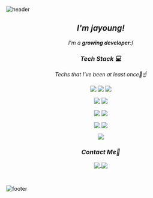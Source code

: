 
![header](https://capsule-render.vercel.app/api?type=wave&color=timeAuto&height=150&section=header&text=Hi%20there!👋&fontSize=60&animation=fadeIn)
<h2  align="center">  <i> I'm jayoung!</i> </h2>
<p  align="center"><i>I'm a <b>growing developer</b>:)</i></p>
<h3 align="center"><i>Tech Stack 💻</i></h3>
<p  align="center"><i>Techs that I've been at least once🧐☝</i><p>
<p align="center">
  <img  align="center" src="https://img.shields.io/badge/JavaScript-yellow?style=flat-square&logo=JavaScript&logoColor=white" />
  <img  align="center" src="https://img.shields.io/badge/TypeScript-blue?style=flat-square&logo=TypeScript&logoColor=white"/>
  <img  align="center" src="https://img.shields.io/badge/React-skyblue?style=flat-square&logo=React&logoColor=white"/>
</p>
<p align="center">
  <img  align="center" src="https://img.shields.io/badge/Html-red?style=flat-square&logo=HTML5&logoColor=white"/>
  <img  align="center" src="https://img.shields.io/badge/CSS-blue?style=flat-square&logo=CSS3&logoColor=white"/><br/>
</p>
<p align="center">
  <img  align="center" src="https://img.shields.io/badge/Java-midnightblue?style=flat-square&logo=Java&logoColor=white"/>
  <img  align="center" src="https://img.shields.io/badge/Spring-green?style=flat-square&logo=Spring&logoColor=white"/>
</p>
<p align="center">
  <img  align="center" src="https://img.shields.io/badge/Python-blue?style=flat-square&logo=Python&logoColor=white"/>
  <img  align="center" src="https://img.shields.io/badge/MongoDB-green?style=flat-square&logo=MongoDB&logoColor=white"/>
</p>
<p align="center">
  <img  align="center" src="https://img.shields.io/badge/Git-orange?style=flat-square&logo=Git&logoColor=white"/>
</br>

<h3 align="center"><i>Contact Me📌</i></h3>
<p align="center">
 
 
<a href="https://diary-of-lemon.tistory.com/">
   <img  align="center" src="https://img.shields.io/badge/-Tistory-blue?style=flat-square&logo=white"/>
</a>
<a href="https://velog.io/@lemon-ginger">
  <img  align="center" src="https://img.shields.io/badge/Velog-green?style=flat-square&logo=V&logoColor=white"/>
</a>
  
</p>
</br>


![footer](https://capsule-render.vercel.app/api?api?type=wave&color=timeAuto&height=150&section=footer)
